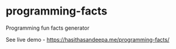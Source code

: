 # programming-facts
Programming fun facts generator

See live demo - https://hasithasandeepa.me/programming-facts/
